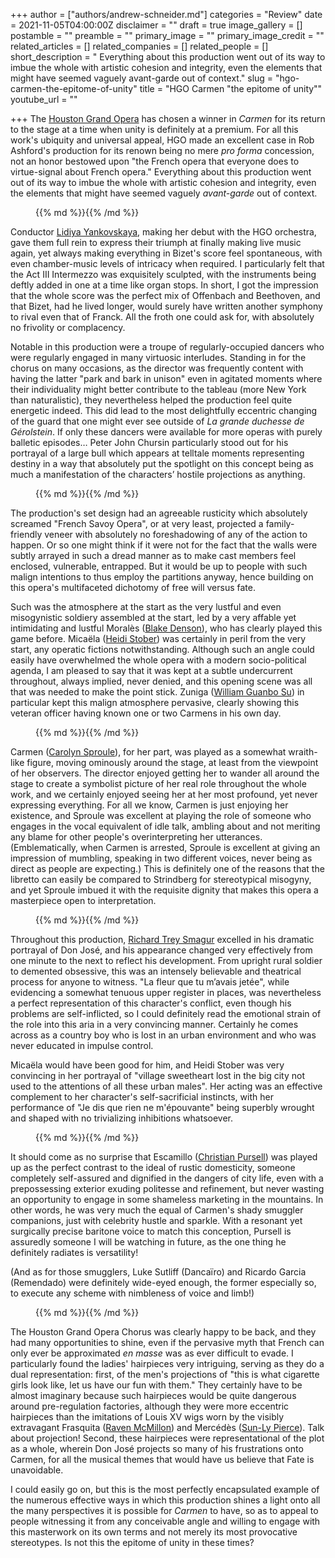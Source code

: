 +++
author = ["authors/andrew-schneider.md"]
categories = "Review"
date = 2021-11-05T04:00:00Z
disclaimer = ""
draft = true
image_gallery = []
postamble = ""
preamble = ""
primary_image = ""
primary_image_credit = ""
related_articles = []
related_companies = []
related_people = []
short_description = " Everything about this production went out of its way to imbue the whole with artistic cohesion and integrity, even the elements that might have seemed vaguely avant-garde out of context."
slug = "hgo-carmen-the-epitome-of-unity"
title = "HGO Carmen \"the epitome of unity\""
youtube_url = ""

+++
The [Houston Grand Opera](/scene/companies/houston-grand-opera/) has chosen a winner in _Carmen_ for its return to the stage at a time when unity is definitely at a premium. For all this work's ubiquity and universal appeal, HGO made an excellent case in Rob Ashford's production for its renown being no mere _pro forma_ concession, not an honor bestowed upon "the French opera that everyone does to virtue-signal about French opera." Everything about this production went out of its way to imbue the whole with artistic cohesion and integrity, even the elements that might have seemed vaguely _avant-garde_ out of context.

<figure data-type="image">{{% md %}}{{% /md %}}

<figcaption></figcaption>  
</figure>

Conductor [Lidiya Yankovskaya](/scene/people/lidiya-yankovskaya/), making her debut with the HGO orchestra, gave them full rein to express their triumph at finally making live music again, yet always making everything in Bizet's score feel spontaneous, with even chamber-music levels of intricacy when required. I particularly felt that the Act III Intermezzo was exquisitely sculpted, with the instruments being deftly added in one at a time like organ stops. In short, I got the impression that the whole score was the perfect mix of Offenbach and Beethoven, and that Bizet, had he lived longer, would surely have written another symphony to rival even that of Franck. All the froth one could ask for, with absolutely no frivolity or complacency.

Notable in this production were a troupe of regularly-occupied dancers who were regularly engaged in many virtuosic interludes. Standing in for the chorus on many occasions, as the director was frequently content with having the latter "park and bark in unison" even in agitated moments where their individuality might better contribute to the tableau (more New York than naturalistic), they nevertheless helped the production feel quite energetic indeed. This did lead to the most delightfully eccentric changing of the guard that one might ever see outside of _La grande duchesse de Gérolstein_. If only these dancers were available for more operas with purely balletic episodes… Peter John Chursin particularly stood out for his portrayal of a large bull which appears at telltale moments representing destiny in a way that absolutely put the spotlight on this concept being as much a manifestation of the characters’ hostile projections as anything.

<figure data-type="image">{{% md %}}{{% /md %}}

<figcaption></figcaption>  
</figure>

The production's set design had an agreeable rusticity which absolutely screamed "French Savoy Opera", or at very least, projected a family-friendly veneer with absolutely no foreshadowing of any of the action to happen. Or so one might think if it were not for the fact that the walls were subtly arrayed in such a dread manner as to make cast members feel enclosed, vulnerable, entrapped. But it would be up to people with such malign intentions to thus employ the partitions anyway, hence building on this opera's multifaceted dichotomy of free will versus fate.

Such was the atmosphere at the start as the very lustful and even misogynistic soldiery assembled at the start, led by a very affable yet intimidating and lustful Moralès ([Blake Denson](/scene/people/blake-denson/)), who has clearly played this game before. Micaëla ([Heidi Stober](/scene/people/heidi-stober/)) was certainly in peril from the very start, any operatic fictions notwithstanding. Although such an angle could easily have overwhelmed the whole opera with a modern socio-political agenda, I am pleased to say that it was kept at a subtle undercurrent throughout, always implied, never denied, and this opening scene was all that was needed to make the point stick. Zuniga ([William Guanbo Su](/scene/people/william-guanbo-su/)) in particular kept this malign atmosphere pervasive, clearly showing this veteran officer having known one or two Carmens in his own day.

<figure data-type="image">{{% md %}}{{% /md %}}

<figcaption></figcaption>  
</figure>

Carmen ([Carolyn Sproule](/scene/people/carolyn-sproule/)), for her part, was played as a somewhat wraith-like figure, moving ominously around the stage, at least from the viewpoint of her observers. The director enjoyed getting her to wander all around the stage to create a symbolist picture of her real role throughout the whole work, and we certainly enjoyed seeing her at her most profound, yet never expressing everything. For all we know, Carmen is just enjoying her existence, and Sproule was excellent at playing the role of someone who engages in the vocal equivalent of idle talk, ambling about and not meriting any blame for other people's overinterpreting her utterances. (Emblematically, when Carmen is arrested, Sproule is excellent at giving an impression of mumbling, speaking in two different voices, never being as direct as people are expecting.) This is definitely one of the reasons that the libretto can easily be compared to Strindberg for stereotypical misogyny, and yet Sproule imbued it with the requisite dignity that makes this opera a masterpiece open to interpretation.

<figure data-type="image">{{% md %}}{{% /md %}}

<figcaption></figcaption>  
</figure>

Throughout this production, [Richard Trey Smagur](/scene/people/richard-trey-smagur/) excelled in his dramatic portrayal of Don José, and his appearance changed very effectively from one minute to the next to reflect his development. From upright rural soldier to demented obsessive, this was an intensely believable and theatrical process for anyone to witness. "La fleur que tu m’avais jetée", while evidencing a somewhat tenuous upper register in places, was nevertheless a perfect representation of this character's conflict, even though his problems are self-inflicted, so I could definitely read the emotional strain of the role into this aria in a very convincing manner. Certainly he comes across as a country boy who is lost in an urban environment and who was never educated in impulse control.

Micaëla would have been good for him, and Heidi Stober was very convincing in her portrayal of "village sweetheart lost in the big city not used to the attentions of all these urban males". Her acting was an effective complement to her character's self-sacrificial instincts, with her performance of "Je dis que rien ne m'épouvante" being superbly wrought and shaped with no trivializing inhibitions whatsoever.

<figure data-type="image">{{% md %}}{{% /md %}}

<figcaption></figcaption>  
</figure>

It should come as no surprise that Escamillo ([Christian Pursell](/scene/people/christian-pursell/)) was played up as the perfect contrast to the ideal of rustic domesticity, someone completely self-assured and dignified in the dangers of city life, even with a prepossessing exterior exuding politesse and refinement, but never wasting an opportunity to engage in some shameless marketing in the mountains. In other words, he was very much the equal of Carmen's shady smuggler companions, just with celebrity hustle and sparkle. With a resonant yet surgically precise baritone voice to match this conception, Pursell is assuredly someone I will be watching in future, as the one thing he definitely radiates is versatility!

(And as for those smugglers, Luke Sutliff (Dancaïro) and Ricardo Garcia (Remendado) were definitely wide-eyed enough, the former especially so, to execute any scheme with nimbleness of voice and limb!)

<figure data-type="image">{{% md %}}{{% /md %}}

<figcaption></figcaption>  
</figure>

The Houston Grand Opera Chorus was clearly happy to be back, and they had many opportunities to shine, even if the pervasive myth that French can only ever be approximated _en masse_ was as ever difficult to evade. I particularly found the ladies' hairpieces very intriguing, serving as they do a dual representation: first, of the men's projections of "this is what cigarette girls look like, let us have our fun with them." They certainly have to be almost imaginary because such hairpieces would be quite dangerous around pre-regulation factories, although they were more eccentric hairpieces than the imitations of Louis XV wigs worn by the visibly extravagant Frasquita ([Raven McMillon](/scene/people/raven-mcmillon/)) and Mercédès ([Sun-Ly Pierce](/scene/people/sun-ly-pierce/)). Talk about projection! Second, these hairpieces were representational of the plot as a whole, wherein Don José projects so many of his frustrations onto Carmen, for all the musical themes that would have us believe that Fate is unavoidable.

I could easily go on, but this is the most perfectly encapsulated example of the numerous effective ways in which this production shines a light onto all the many perspectives it is possible for _Carmen_ to have, so as to appeal to people witnessing it from any conceivable angle and willing to engage with this masterwork on its own terms and not merely its most provocative stereotypes. Is not this the epitome of unity in these times?